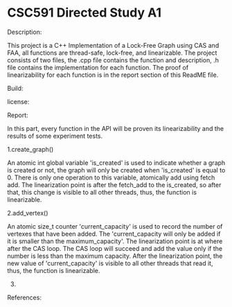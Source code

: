 # CSC591 Directed Study A1

Description:

This project is a C++ Implementation of a Lock-Free Graph using CAS and FAA, all functions are thread-safe, lock-free, and linearizable. The project consists of two files, the .cpp file contains the function and description, .h file contains the implementation for each function. The proof of linearizability for each function is in the report section of this ReadME file.


Build:


license:


Report:

In this part, every function in the API will be proven its linearizability and the results of some experiment tests.

1.create_graph()

An atomic int global variable 'is_created' is used to indicate whether a graph is created or not, the graph will only be created when 'is_created' is equal to 0. There is only one operation to this variable, atomically add using fetch add. The linearization point is after the fetch_add to the is_created, so after that, this change is visible to all other threads, thus, the function is linearizable. 

2.add_vertex()

An atomic size_t counter 'current_capacity' is used to record the number of vertexes that have been added. The 'current_capacity will only be added if it is smaller than the maximum_capacity'. The linearization point is at where after the CAS loop. The CAS loop will succeed and add the value only if the number is less than the maximum capacity. After the linearization point, the new value of 'current_capacity' is visible to all other threads that read it, thus, the function is linearizable.


3.

References:
